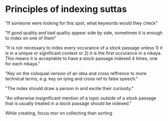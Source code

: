 # Principles of indexing suttas

"If someone were looking for this spot, what keywords would they check"

"If good quality and bad quality appear side by side, sometimes it is enough to index on one of them"

"It is not necessary to index every occurance of a stock passage unless 1) it is in a unique or significant context or 2) it is the first occurance in a nikaya. This means it is acceptable to have a stock passage indexed 4 times, one for each nikaya."

"Key on the coloquial version of an idea and cross reffrence to more technical terms, e.g. key on lying and cross ref to false speech."

"The index should draw a person in and excite their curiosity."

"An otherwise insignificant mention of a topic _outside_ of a stock passage that is usually treated in a stock passage should be indexed."

While creating, focus mor on collecting than sorting
